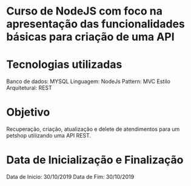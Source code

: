 # Curso de NodeJS com foco na apresentação das funcionalidades básicas para criação de uma API

# Tecnologias utilizadas
Banco de dados: MYSQL
Linguagem: NodeJs
Pattern: MVC
Estilo Arquitetural: REST

# Objetivo
Recuperação, criação, atualização e delete de atendimentos para um petshop utilizando uma API REST.

# Data de Inicialização e Finalização
Data de Inicio: 30/10/2019
Data de Fim: 30/10/2019